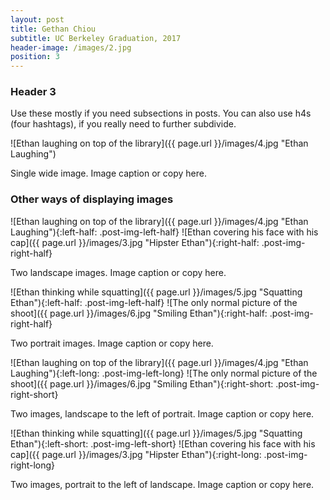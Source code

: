 ```yaml
---
layout: post
title: Gethan Chiou
subtitle: UC Berkeley Graduation, 2017
header-image: /images/2.jpg
position: 3
---
```


### Header 3

Use these mostly if you need subsections in posts. You can also use h4s (four hashtags), if you really need to further subdivide.

![Ethan laughing on top of the library]({{ page.url }}/images/4.jpg "Ethan Laughing")

Single wide image. Image caption or copy here.

### Other ways of displaying images

![Ethan laughing on top of the library]({{ page.url }}/images/4.jpg "Ethan Laughing"){:left-half: .post-img-left-half}
![Ethan covering his face with his cap]({{ page.url }}/images/3.jpg "Hipster Ethan"){:right-half: .post-img-right-half}

Two landscape images. Image caption or copy here.


![Ethan thinking while squatting]({{ page.url }}/images/5.jpg "Squatting Ethan"){:left-half: .post-img-left-half}
![The only normal picture of the shoot]({{ page.url }}/images/6.jpg "Smiling Ethan"){:right-half: .post-img-right-half}

Two portrait images. Image caption or copy here.


![Ethan laughing on top of the library]({{ page.url }}/images/4.jpg "Ethan Laughing"){:left-long: .post-img-left-long}
![The only normal picture of the shoot]({{ page.url }}/images/6.jpg "Smiling Ethan"){:right-short: .post-img-right-short}

<!-- ruler to straighten the text. Needed after these landscape/portrait rows -->
<div class="ruler"></div>

Two images, landscape to the left of portrait. Image caption or copy here.

![Ethan thinking while squatting]({{ page.url }}/images/5.jpg "Squatting Ethan"){:left-short: .post-img-left-short}
![Ethan covering his face with his cap]({{ page.url }}/images/3.jpg "Hipster Ethan"){:right-long: .post-img-right-long}

<!-- ruler to straighten the text. Needed after these landscape/portrait rows -->
<div class="ruler"></div>

Two images, portrait to the left of landscape. Image caption or copy here.
